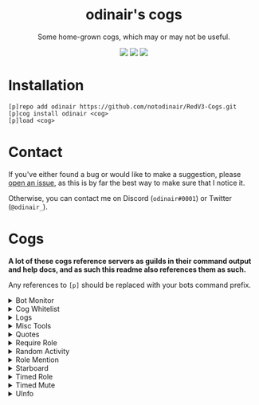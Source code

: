 <h1 align="center">odinair's cogs</h1>
<p align="center">Some home-grown cogs, which may or may not be useful.</p>
<p align="center">
  <a href="https://python.org/"><img src="https://img.shields.io/badge/Python-3.6-red.svg?style=flat-square" /></a>
  <a href="https://github.com/Cog-Creators/Red-DiscordBot"><img src="https://img.shields.io/badge/Red--DiscordBot-3.0.0-blue.svg?style=flat-square" /></a>
  <a href="http://makeapullrequest.com"><img src="https://img.shields.io/badge/PRs-welcome-green.svg?style=flat-square" /></a>
</p>

# Installation

```
[p]repo add odinair https://github.com/notodinair/RedV3-Cogs.git
[p]cog install odinair <cog>
[p]load <cog>
```

# Contact

If you've either found a bug or would like to make a suggestion, please [open an issue](https://github.com/notodinair/Red-Cogs/issues/new),
as this is by far the best way to make sure that I notice it.

Otherwise, you can contact me on Discord (`odinair#0001`) or Twitter (`@odinair_`).

# Cogs

**A lot of these cogs reference servers as guilds in their command output and help docs,
and as such this readme also references them as such.**

Any references to `[p]` should be replaced with your bots command prefix.

<details>
<summary>Bot Monitor</summary>

Monitors specified bots and sends a message in the specified channel when they go offline or when they come back up.

#### To install

```
[p]cog install odinair botmonitor
[p]load botmonitor
```
</details>

<details>
<summary>Cog Whitelist</summary>

Restricts specific cogs to guilds that have been whitelisted by the bot owner.

Note that bot owners or co-owners *always bypass this cog's checks*, regardless of a guilds whitelist status.

#### To install

```
[p]cog install odinair cogwhitelist
[p]load cogwhitelist
```
</details>

<details>
<summary>Logs</summary>

Log anything and everything that may happen in your guild.

#### To install

```
[p]cog install odinair logs
[p]load logs
```
</details>

<details>
<summary>Misc Tools</summary>

Quick and dirty utilities.

This is mostly useful if you're either making a cog, or for advanced server moderation/administration.
Otherwise, this cog may be entirely useless to you.

#### To install

```
[p]cog install odinair misctools
[p]load misctools
```
</details>

<details>
<summary>Quotes</summary>

Save and retrieve quotes. Quotes also support author attribution, and editing the content post-creation.

#### To install

```
[p]cog install odinair quotes
[p]load quotes
```
</details>

<details>
<summary>Require Role</summary>

Require members to have one of (or the lack of) any roles out of a set list to use the bot's commands in a guild.

#### To install

```
[p]cog install odinair requirerole
[p]load requirerole
```
</details>

<details>
<summary>Random Activity</summary>

Randomly change your bots activity status on a set delay to one in a set list of statuses, which support placeholders. 

#### To install

```
[p]cog install odinair rndactivity
[p]load rndactivity
```
</details>

<details>
<summary>Role Mention</summary>

Mention configurable roles on demand.
This can be helpful if you have roles which you don't want everyone to be able to mention,
but still need to mention from time to time.

#### To install

```
[p]cog install odinair rolemention
[p]load rolemention
```
</details>

<details>
<summary>Starboard</summary>

Send messages to a per-guild starboard channel, all from star reactions.

#### To install

```
[p]cog install odinair starboard
[p]load starboard
```
</details>

<details>
<summary>Timed Role</summary>

Adds one or more roles to a member for a set amount of time

#### To install

```
[p]cog install odinair timedrole
[p]load timedrole
```
</details>

<details>
<summary>Timed Mute</summary>

Mute a member for a set amount of time, with integration for the core Red modlog.

*This cog requires my `timedrole` cog to function.*

#### To install

```
[p]cog install odinair timedmute
[p]load timedmute
```
</details>

<details>
<summary>UInfo</summary>

Yet another variation on `[p]userinfo`

#### To install

```
[p]cog install odinair uinfo
[p]load uinfo
```
</details>
